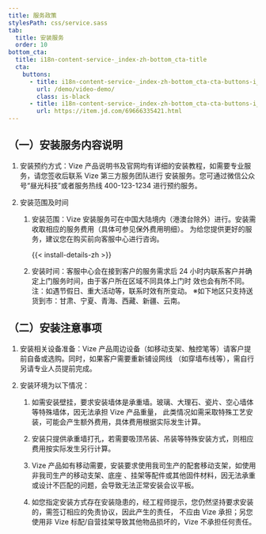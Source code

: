 ```yaml
---
title: 服务政策
stylesPath: css/service.sass
tab:
  title: 安装服务
  order: 10
bottom_cta:
  title: i18n-content-service-_index-zh-bottom_cta-title
  cta:
    buttons:
      - title: i18n-content-service-_index-zh-bottom_cta-cta-buttons-i_0-title
        url: /demo/video-demo/
        class: is-black
      - title: i18n-content-service-_index-zh-bottom_cta-cta-buttons-i_1-title
        url: https://item.jd.com/69666335421.html
---
```


## （一）安装服务内容说明

1. 安装预约方式：Vize 产品说明书及官网均有详细的安装教程，如需要专业服务，请您签收后联系 Vize 第三方服务团队进行
   安装服务。您可通过微信公众号“昼光科技”或者服务热线 400-123-1234 进行预约服务。

2. 安装范围及时间

   1. 安装范围：Vize 安装服务可在中国大陆境内（港澳台除外）进行。安装需收取相应的服务费用（具体可参见保外费用明细）。
      为给您提供更好的服务，建议您在购买前向客服中心进行咨询。

      {{< install-details-zh >}}

   2. 安装时间：客服中心会在接到客户的服务需求后 24 小时内联系客户并确定上门服务时间，由于客户所在区域不同具体上门时
      效也会有所不同。注：如遇节假日、重大活动等，联系时效有所变动。
      ※如下地区只支持送货到市：甘肃、宁夏、青海、西藏、新疆、云南。

## （二）安装注意事项

1. 安装相关设备准备：Vize 产品周边设备（如移动支架、触控笔等）请客户提前自备或选购。同时，如果客户需要重新铺设网线
   （如穿墙布线等），需自行另请专业人员提前完成。

2. 安装环境为以下情况：

   1. 如需安装壁挂，要求安装墙体是承重墙。玻璃、大理石、瓷片、空心墙体等特殊墙体，因无法承担 Vize 产品重量，
      此类情况如需采取特殊工艺安装，可能会产生额外费用，具体费用根据实际发生计算。

   2. 安装只提供承重墙打孔，若需要吸顶吊装、吊装等特殊安装方式，则相应费用按实际发生另行计算。

   3. Vize 产品如有移动需要，安装要求使用我司生产的配套移动支架，如使用非我司生产的移动支架、底座
      、挂架等配件或其他固件材料，因无法承重或设计不匹配的问题，会导致无法正常安装会议平板。

   4. 如您指定安装方式存在安装隐患的，经工程师提示，您仍然坚持要求安装的，需签订相应的免责协议，因此产生的责任，
      不应由 Vize 承担；另您使用非 Vize 标配/自营挂架导致其他物品损坏的，Vize 不承担任何责任。
